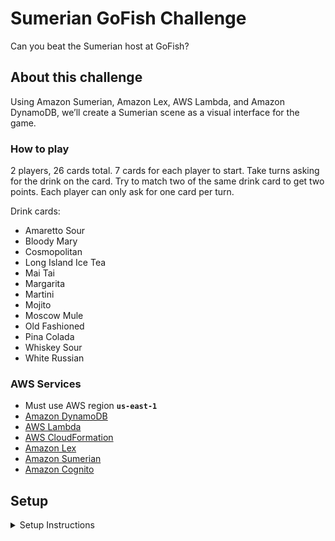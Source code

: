 # Sumerian GoFish Challenge

Can you beat the Sumerian host at GoFish?

## About this challenge

Using Amazon Sumerian, Amazon Lex, AWS Lambda, and Amazon DynamoDB, we’ll create a Sumerian scene as a visual interface for the game.

### How to play

2 players, 26 cards total. 7 cards for each player to start. Take turns asking for the drink on the card. Try to match two of the same drink card to get two points. Each player can only ask for one card per turn.
 
Drink cards:

- Amaretto Sour
- Bloody Mary
- Cosmopolitan
- Long Island Ice Tea
- Mai Tai
- Margarita
- Martini
- Mojito
- Moscow Mule
- Old Fashioned
- Pina Colada
- Whiskey Sour
- White Russian 

### AWS Services

- Must use AWS region **`us-east-1`**
- [Amazon DynamoDB](https://aws.amazon.com/dynamodb/)
- [AWS Lambda](https://aws.amazon.com/lambda/)
- [AWS CloudFormation](https://aws.amazon.com/cloudformation/)
- [Amazon Lex](https://aws.amazon.com/lex/)
- [Amazon Sumerian](https://aws.amazon.com/sumerian/)
- [Amazon Cognito](https://aws.amazon.com/cognito/)

## Setup

<details>
<summary>Setup Instructions</summary>

---

- [Install .Net 2.1](https://dotnet.microsoft.com/download)
- [Sign up for AWS account](https://aws.amazon.com/)
- [Install AWS CLI](https://docs.aws.amazon.com/cli/latest/userguide/cli-chap-install.html)
- [See Latest Release Notes for Sumerian Browser Compatibility](https://aws.amazon.com/releasenotes/?tag=releasenotes%23keywords%23amazon-sumerian)
- Must use AWS region `us-east-1`
- Setup - LambdaSharp Tool (aka lash)

  - Upgrade lash

	```
	dotnet tool uninstall -g LambdaSharp.Tool
	dotnet tool install -g LambdaSharp.Tool --version 0.7.0-rc6
	lash --version
	```
	OR
  - Install lash

	```
	dotnet tool install -g LambdaSharp.Tool --version 0.7.0-rc6
	lash --version
	```

- Initialize a LambdaSharp environment

	```
	lash init --quick-start
	```